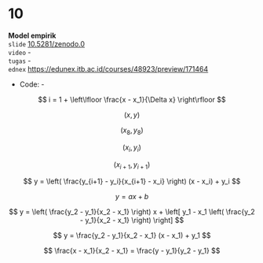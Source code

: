 # 10
**Model empirik** \
`slide` [10.5281/zenodo.0](https://doi.org/10.5281/zenodo.0) \
`video` - \
`tugas` - \
`ednex` https://edunex.itb.ac.id/courses/48923/preview/171464

+ Code: -



$$
i = 1 + \left\lfloor \frac{x - x_1}{\Delta x} \right\rfloor
$$


$$
(x, y)
$$


$$
(x_8, y_8)
$$



$$
(x_i, y_i)
$$


$$
(x_{i+1}, y_{i+1})
$$


$$
y = \left( \frac{y_{i+1} - y_i}{x_{i+1} - x_i} \right) (x - x_i) + y_i 
$$



$$
y = ax + b
$$

$$
y = \left( \frac{y_2 - y_1}{x_2 - x_1} \right) x  + \left[ y_1 - x_1 \left( \frac{y_2 - y_1}{x_2 - x_1} \right) \right] 
$$


$$
y = \frac{y_2 - y_1}{x_2 - x_1} (x - x_1) + y_1 
$$


$$
\frac{x - x_1}{x_2 - x_1} = \frac{y - y_1}{y_2 - y_1}
$$